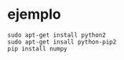 # ejemplo

```
sudo apt-get install python2
sudo apt-get insall python-pip2
pip install numpy

```

